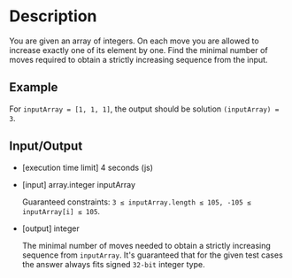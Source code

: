 # Description

You are given an array of integers. On each move you are allowed to increase exactly one of its element by one. Find the minimal number of moves required to obtain a strictly increasing sequence from the input.

## Example

For `inputArray = [1, 1, 1]`, the output should be solution `(inputArray) = 3`.

## Input/Output

- [execution time limit] 4 seconds (js)

- [input] array.integer inputArray

  Guaranteed constraints: `3 ≤ inputArray.length ≤ 105, -105 ≤ inputArray[i] ≤ 105`.

- [output] integer

  The minimal number of moves needed to obtain a strictly increasing sequence from `inputArray`.
  It's guaranteed that for the given test cases the answer always fits signed `32-bit` integer type.
